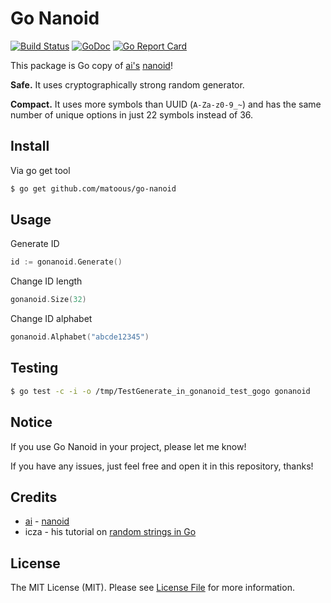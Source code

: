 # Go Nanoid

[![Build Status](https://travis-ci.org/matoous/go-nanoid.svg?branch=master)](https://travis-ci.org/matoous/go-nanoid) [![GoDoc](https://godoc.org/github.com/matoous/go-nanoid?status.svg)](https://godoc.org/github.com/matoous/go-nanoid) [![Go Report Card](https://goreportcard.com/badge/github.com/matoous/go-nanoid)](https://goreportcard.com/report/github.com/matoous/go-nanoid)


This package is Go copy of [ai's](https://github.com/ai) [nanoid](https://github.com/ai/nanoid)!

**Safe.** It uses cryptographically strong random generator.

**Compact.** It uses more symbols than UUID (`A-Za-z0-9_~`)
and has the same number of unique options in just 22 symbols instead of 36.

## Install

Via go get tool

``` bash
$ go get github.com/matoous/go-nanoid
```

## Usage

Generate ID

``` go
id := gonanoid.Generate()
```
Change ID length
``` go
gonanoid.Size(32)
```
Change ID alphabet
``` go
gonanoid.Alphabet("abcde12345")
```

## Testing

``` bash
$ go test -c -i -o /tmp/TestGenerate_in_gonanoid_test_gogo gonanoid
```

## Notice

If you use Go Nanoid in your project, please let me know!

If you have any issues, just feel free and open it in this repository, thanks!

## Credits

- [ai](https://github.com/ai) - [nanoid](https://github.com/ai/nanoid)
- icza - his tutorial on [random strings in Go](https://stackoverflow.com/questions/22892120/how-to-generate-a-random-string-of-a-fixed-length-in-golang)

## License

The MIT License (MIT). Please see [License File](LICENSE.md) for more information.
